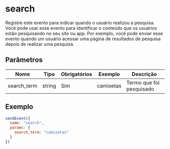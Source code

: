 # search

Registre este evento para indicar quando o usuário realizou a pesquisa. Você pode usar esse evento para identificar o conteúdo que os usuários estão pesquisando no seu site ou app. Por exemplo, você pode enviar esse evento quando um usuário acessar uma página de resultados de pesquisa depois de realizar uma pesquisa.

## Parâmetros

| Nome | Tipo | Obrigatórios | Exemplo | Descrição |
| --- | --- | --- | --- | --- |
| search_term | string | Sim | camisetas | Termo que foi pesquisado |

## Exemplo

```js
sendEvent({
  name: "search",
  params: {
    search_term: "camisetas"
  }
})
```
